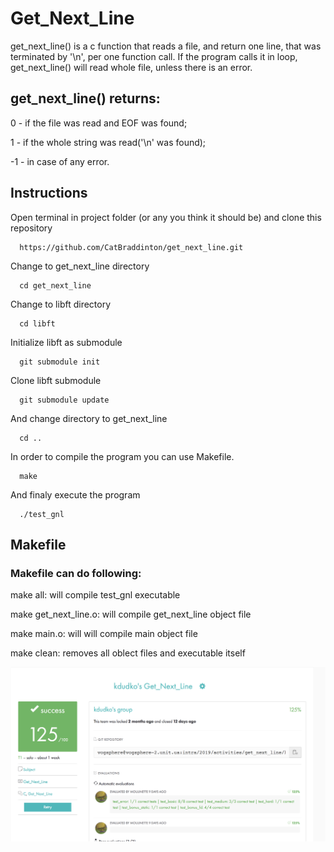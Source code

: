 # Get_Next_Line
get_next_line() is a c function that reads a file, and return one line, that was terminated by '\n', per one function call.
If the program calls it in loop, get_next_line() will read whole file, unless there is an error. 

## get_next_line() returns: 

  0 - if the file was read and EOF was found;
  
  1 - if the whole string was read('\n' was found);
  
  -1 - in case of any error.

## Instructions

  Open terminal in project folder (or any you think it should be) and clone this repository
  ```
    https://github.com/CatBraddinton/get_next_line.git
  ```
  Change to get_next_line directory
  ```
    cd get_next_line
  ```
  Change to libft directory
  ```
    cd libft
  ```
  Initialize libft as submodule 
  ```
    git submodule init
  ```
  Clone libft submodule
  ```
    git submodule update
  ```
  And change directory to get_next_line
  ```
    cd ..
  ```
  
  In order to compile the program you can use Makefile.
  ```
    make
  ```
  And finaly execute the program
  ```
    ./test_gnl
  ```
  
## Makefile

### Makefile can do following:

  make all:  will compile test_gnl executable
  
  make get_next_line.o: will compile get_next_line object file
  
  make main.o: will will compile main object file
  
  make clean: removes all oblect files and executable itself

![EVALUATION](https://github.com/CatBraddinton/get_next_line/raw/master/Screen%20Shot%202019-03-17%20at%201.15.20%20PM.png)
